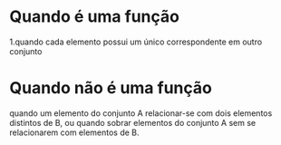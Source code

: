 # Quando é uma função
1.quando cada elemento possui um único correspondente em outro conjunto 
# Quando não é uma função
quando um elemento do conjunto A relacionar-se com dois elementos distintos de B, ou quando sobrar elementos do conjunto A sem se relacionarem com elementos de B.
